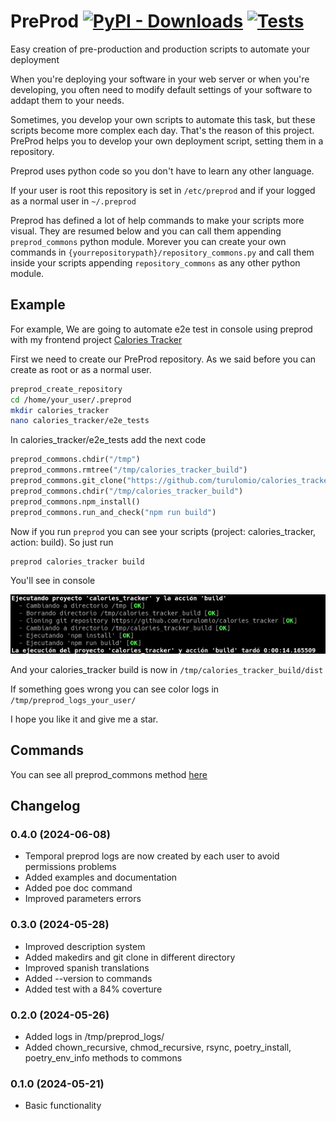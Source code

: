 # PreProd [![PyPI - Downloads](https://img.shields.io/pypi/dm/preprod?label=Pypi%20downloads)](https://pypi.org/project/preprod/) [![Tests](https://github.com/turulomio/preprod/actions/workflows/python-app.yml/badge.svg)](https://github.com/turulomio/preprod/actions/workflows/python-app.yml)
Easy creation of pre-production and production scripts to automate your deployment

When you're deploying your software in your web server or when you're developing, you often need to modify default settings of your software to addapt them to your needs.

Sometimes, you develop your own scripts to automate this task, but these scripts become more complex each day. That's the reason of this project. PreProd helps you to develop your own deployment script, setting them in a repository.

Preprod uses python code so you don't have to learn any other language.

If your user is root this repository is set in `/etc/preprod` and if your logged as a normal user in `~/.preprod`

Preprod has defined a lot of help commands to make your scripts more visual. They are resumed below and you can call them appending `preprod_commons` python module. Morever you can create your own commands in `{yourrepositorypath}/repository_commons.py` and call them inside your scripts appending `repository_commons` as any other python module.

## Example

For example, We are going to automate e2e test in console using preprod with my frontend project [Calories Tracker](https://github.com/turulomio/calories_tracker/)

First we need to create our PreProd repository. As we said before you can create as root or as a normal user.


```bash
preprod_create_repository
cd /home/your_user/.preprod
mkdir calories_tracker
nano calories_tracker/e2e_tests
```

In calories_tracker/e2e_tests add the next code

```python
preprod_commons.chdir("/tmp")
preprod_commons.rmtree("/tmp/calories_tracker_build")
preprod_commons.git_clone("https://github.com/turulomio/calories_tracker", "calories_tracker_build")
preprod_commons.chdir("/tmp/calories_tracker_build")
preprod_commons.npm_install()
preprod_commons.run_and_check("npm run build")
```

Now if you run `preprod` you can see your scripts (project: calories_tracker, action: build). So just run

```bash
preprod calories_tracker build
```
You'll see in console 

<img src="https://raw.githubusercontent.com/turulomio/preprod/main/doc/preprod_example.png" title="PreProd example">

And your calories_tracker build is now in `/tmp/calories_tracker_build/dist` 

If something goes wrong you can see color logs in `/tmp/preprod_logs_your_user/`

I hope you like it and give me a star.

## Commands

You can see all preprod_commons method  [here](doc/PREPROD_COMMANDS.md)


## Changelog

### 0.4.0 (2024-06-08)
- Temporal preprod logs are now created by each user to avoid permissions problems
- Added examples and documentation
- Added poe doc command
- Improved parameters errors

### 0.3.0 (2024-05-28)
- Improved description system
- Added makedirs and git clone in different directory
- Improved spanish translations
- Added --version to commands
- Added test with a 84% coverture

### 0.2.0 (2024-05-26)
- Added logs in /tmp/preprod_logs/
- Added chown_recursive, chmod_recursive, rsync, poetry_install, poetry_env_info methods to commons

### 0.1.0 (2024-05-21)
- Basic functionality